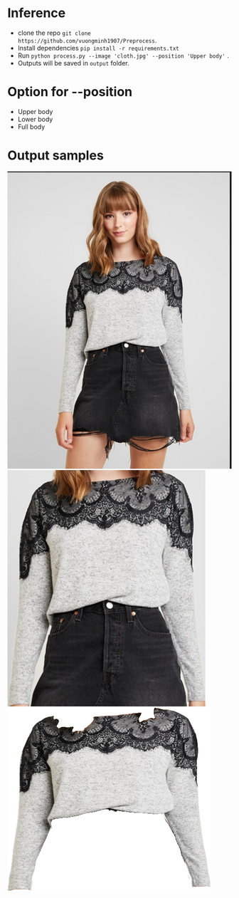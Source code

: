 # Inference
- clone the repo `git clone https://github.com/vuongminh1907/Preprocess`.
- Install dependencies `pip install -r requirements.txt`
- Run `python process.py --image 'cloth.jpg' --position 'Upper body'` .
- Outputs will be saved in `output` folder.

# Option for --position
- Upper body
- Lower body
- Full body

# Output samples
![Sample 000](assets/hello.png)
![Sample 000](assets/mask_new.png)
![Sample 024](assets/masked_img.png)

